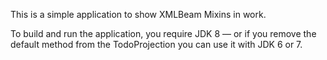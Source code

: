 This is a simple application to show XMLBeam Mixins in work. 

To build and run the application, you require JDK 8 — or if you remove the default method from the TodoProjection you can use it with JDK 6 or 7.